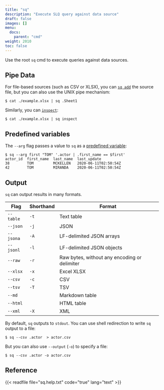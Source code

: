```yaml
---
title: "sq"
description: "Execute SLQ query against data source"
draft: false
images: []
menu:
  docs:
    parent: "cmd"
weight: 2010
toc: false
---
```

Use the root `sq` cmd to execute queries against data sources.

## Pipe Data

For file-based sources (such as CSV or XLSX), you can [`sq add`](/docs/cmd/add) the source file,
but you can also use the UNIX pipe mechanism:

```shell
$ cat ./example.xlsx | sq .Sheet1
```

Similarly, you can [`inspect`](/docs/cmd/inspect):

```shell
$ cat ./example.xlsx | sq inspect
```

## Predefined variables

The `--arg` flag passes a value to `sq` as a [predefined variable](/docs/query/#predefined-variables):

```shell
$ sq --arg first "TOM" '.actor | .first_name == $first'
actor_id  first_name  last_name  last_update
38        TOM         MCKELLEN   2020-06-11T02:50:54Z
42        TOM         MIRANDA    2020-06-11T02:50:54Z
```

## Output

`sq` can output results in many formats.

| Flag      | Shorthand | Format                                       |
|-----------|-----------|----------------------------------------------|
| `--table` | `-t`      | Text table                                   |
| `--json`  | `-j`      | JSON                                         |
| `--jsona` | `-A`      | LF-delimited JSON arrays                     |
| `--jsonl` | `-l`      | LF-delimited JSON objects                    |
| `--raw`   | `-r`      | Raw bytes, without any encoding or delimiter |
| `--xlsx`  | `-x`      | Excel XLSX                                   |
| `--csv`   | `-c`      | CSV                                          |
| `--tsv`   | `-T`      | TSV                                          |
| `--md`    |           | Markdown table                               |
| `--html`  |           | HTML table                                   |
| `--xml`   | `-X`      | XML                                          |

By default, `sq` outputs to `stdout`. You can use shell redirection to write
`sq` output to a file:

```shell
$ sq --csv .actor  > actor.csv
```

But you can also use `--output` (`-o`) to specify a file:

```shell
$ sq --csv .actor -o actor.csv
```

## Reference

{{< readfile file="sq.help.txt" code="true" lang="text" >}}
